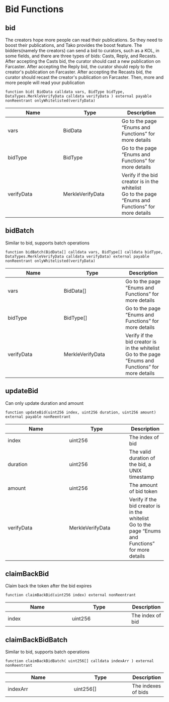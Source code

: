 # Bid Functions

## bid

The creators hope more people can read their publications. So they need to boost their publications, and Tako provides the boost feature. The bidders(namely the creators) can send a bid to curators, such as a KOL, in some fields, and there are three types of bids: Casts, Reply, and Recasts. After accepting the Casts bid, the curator should cast a new publication on Farcaster. After accepting the Reply bid, the curator should reply to the creator's publication on Farcaster. After accepting the Recasts bid, the curator should recast the creator's publication on Farcaster. Then, more and more people will read your publication

`function bid( BidData calldata vars, BidType bidType, DataTypes.MerkleVerifyData calldata verifyData ) external payable nonReentrant onlyWhitelisted(verifyData)`

<table><thead><tr><th width="160.33333333333331">Name</th><th width="170">Type</th><th>Description</th></tr></thead><tbody><tr><td>vars</td><td>BidData</td><td>Go to the page “Enums and Functions” for more details</td></tr><tr><td>bidType</td><td>BidType</td><td>Go to the page “Enums and Functions” for more details</td></tr><tr><td>verifyData</td><td>MerkleVerifyData</td><td>Verify if the bid creator is in the whitelist<br>Go to the page “Enums and Functions” for more details</td></tr></tbody></table>

## bidBatch

Similar to bid, supports batch operations

`function bidBatch(BidData[] calldata vars, BidType[] calldata bidType, DataTypes.MerkleVerifyData calldata verifyData) external payable nonReentrant onlyWhitelisted(verifyData)`

<table><thead><tr><th width="162.33333333333331">Name</th><th width="180">Type</th><th>Description</th></tr></thead><tbody><tr><td>vars</td><td>BidData[]</td><td>Go to the page “Enums and Functions” for more details</td></tr><tr><td>bidType</td><td>BidType[]</td><td>Go to the page “Enums and Functions” for more details</td></tr><tr><td>verifyData</td><td>MerkleVerifyData</td><td>Verify if the bid creator is in the whitelist<br>Go to the page “Enums and Functions” for more details</td></tr></tbody></table>

## updateBid

Can only update duration and amount

`function updateBid(uint256 index, uint256 duration, uint256 amount) external payable nonReentrant`

<table><thead><tr><th width="179.33333333333331">Name</th><th width="175">Type</th><th>Description</th></tr></thead><tbody><tr><td>index</td><td>uint256</td><td>The index of bid</td></tr><tr><td>duration</td><td>uint256</td><td>The valid duration of the bid, a UNIX timestamp</td></tr><tr><td>amount</td><td>uint256</td><td>The amount of bid token</td></tr><tr><td>verifyData</td><td>MerkleVerifyData</td><td>Verify if the bid creator is in the whitelist<br>Go to the page “Enums and Functions” for more details</td></tr></tbody></table>

## claimBackBid

Claim back the token after the bid expires

`function claimBackBid(uint256 index) external nonReentrant`

<table><thead><tr><th width="188.33333333333331">Name</th><th width="173">Type</th><th>Description</th></tr></thead><tbody><tr><td>index</td><td>uint256</td><td>The index of bid</td></tr></tbody></table>

## claimBackBidBatch

Similar to bid, supports batch operations

`function claimBackBidBatch( uint256[] calldata indexArr ) external nonReentrant`

<table><thead><tr><th width="194.33333333333331">Name</th><th width="169">Type</th><th>Description</th></tr></thead><tbody><tr><td>indexArr</td><td>uint256[]</td><td>The indexes of bids</td></tr></tbody></table>

